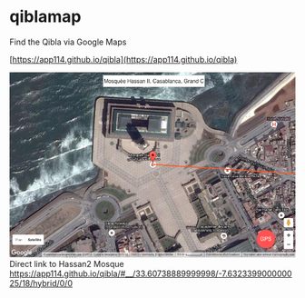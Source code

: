 # qiblamap

Find the Qibla via Google Maps

[https://app114.github.io/qibla](https://app114.github.io/qibla)

![alt text](img/hassan2.png "Qibla from Mosque Hassan II")
Direct link to Hassan2 Mosque https://app114.github.io/qibla/#__/33.60738889999998/-7.632339900000025/18/hybrid/0/0


